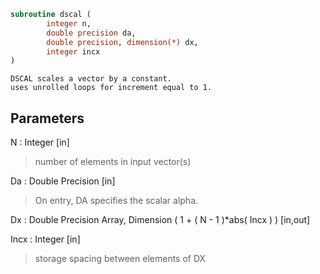 ```fortran
subroutine dscal (
		integer n,
		double precision da,
		double precision, dimension(*) dx,
		integer incx
)
```

    DSCAL scales a vector by a constant.
    uses unrolled loops for increment equal to 1.

## Parameters
N : Integer [in]
> number of elements in input vector(s)

Da : Double Precision [in]
> On entry, DA specifies the scalar alpha.

Dx : Double Precision Array, Dimension ( 1 + ( N - 1 )*abs( Incx ) ) [in,out]

Incx : Integer [in]
> storage spacing between elements of DX

